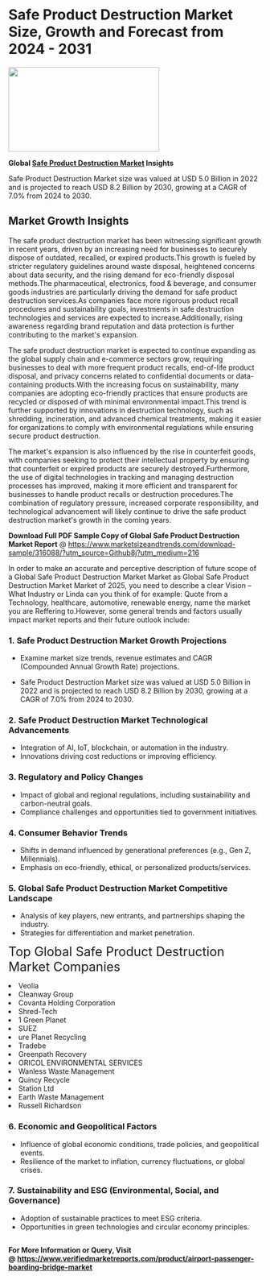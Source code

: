 <H1>Safe Product Destruction Market Size, Growth and Forecast from 2024 - 2031</H1><img class="aligncenter size-medium wp-image-584254" src="https://thirdeyenews.in/wp-content/uploads/2024/09/Global-Market-Research-300x168.jpeg" alt="" width="300" height="168" /><p><strong>Global&nbsp;<a href="https://www.marketsizeandtrends.com/download-sample/316088/?utm_source=Github8j?utm_medium=216">Safe Product Destruction Market</a> Insights</strong></p><p>Safe Product Destruction Market size was valued at USD 5.0 Billion in 2022 and is projected to reach USD 8.2 Billion by 2030, growing at a CAGR of 7.0% from 2024 to 2030.</p><p><h2>Market Growth Insights</h2> <p>The safe product destruction market has been witnessing significant growth in recent years, driven by an increasing need for businesses to securely dispose of outdated, recalled, or expired products.This growth is fueled by stricter regulatory guidelines around waste disposal, heightened concerns about data security, and the rising demand for eco-friendly disposal methods.The pharmaceutical, electronics, food & beverage, and consumer goods industries are particularly driving the demand for safe product destruction services.As companies face more rigorous product recall procedures and sustainability goals, investments in safe destruction technologies and services are expected to increase.Additionally, rising awareness regarding brand reputation and data protection is further contributing to the market's expansion.</p> <p>The safe product destruction market is expected to continue expanding as the global supply chain and e-commerce sectors grow, requiring businesses to deal with more frequent product recalls, end-of-life product disposal, and privacy concerns related to confidential documents or data-containing products.With the increasing focus on sustainability, many companies are adopting eco-friendly practices that ensure products are recycled or disposed of with minimal environmental impact.This trend is further supported by innovations in destruction technology, such as shredding, incineration, and advanced chemical treatments, making it easier for organizations to comply with environmental regulations while ensuring secure product destruction.</p> <p>The market's expansion is also influenced by the rise in counterfeit goods, with companies seeking to protect their intellectual property by ensuring that counterfeit or expired products are securely destroyed.Furthermore, the use of digital technologies in tracking and managing destruction processes has improved, making it more efficient and transparent for businesses to handle product recalls or destruction procedures.The combination of regulatory pressure, increased corporate responsibility, and technological advancement will likely continue to drive the safe product destruction market's growth in the coming years.</p> <p><span class=""><strong>Download Full PDF Sample Copy of Global Safe Product Destruction Market Report</strong> @ <a href="https://www.marketsizeandtrends.com/download-sample/316088/?utm_source=Github8j?utm_medium=216" target="_blank">https://www.marketsizeandtrends.com/download-sample/316088/?utm_source=Github8j?utm_medium=216</a></span></p><p>In order to make an accurate and perceptive description of future scope of a Global&nbsp;Safe Product Destruction Market Market as Global&nbsp;Safe Product Destruction Market Market of 2025, you need to describe a clear Vision &ndash; What Industry or Linda can you think of for example: Quote from a Technology, healthcare, automotive, renewable energy, name the market you are Reffering to.However, some general trends and factors usually impact market reports and their future outlook include:</p><h3>1.&nbsp;<strong>Safe Product Destruction Market Growth Projections</strong></h3><ul><li>Examine market size trends, revenue estimates and CAGR (Compounded Annual Growth Rate) projections.</li><li><p>Safe Product Destruction Market size was valued at USD 5.0 Billion in 2022 and is projected to reach USD 8.2 Billion by 2030, growing at a CAGR of 7.0% from 2024 to 2030.</p></li></ul><h3>2.&nbsp;<strong>Safe Product Destruction Market Technological Advancements</strong></h3><ul><li>Integration of AI, IoT, blockchain, or automation in the industry.</li><li>Innovations driving cost reductions or improving efficiency.</li></ul><h3>3.&nbsp;<strong>Regulatory and Policy Changes</strong></h3><ul><li>Impact of global and regional regulations, including sustainability and carbon-neutral goals.</li><li>Compliance challenges and opportunities tied to government initiatives.</li></ul><h3>4.&nbsp;<strong>Consumer Behavior Trends</strong></h3><ul><li>Shifts in demand influenced by generational preferences (e.g., Gen Z, Millennials).</li><li>Emphasis on eco-friendly, ethical, or personalized products/services.</li></ul><h3>5.&nbsp;<strong>Global Safe Product Destruction Market Competitive Landscape</strong></h3><ul><li>Analysis of key players, new entrants, and partnerships shaping the industry.</li><li>Strategies for differentiation and market penetration.</li></ul><p data-pm-slice="1 1 []"><span style="color: inherit; font-family: inherit; font-size: 25px;">Top Global Safe Product Destruction Market Companies</span></p><div class="" data-test-id=""><p><li>Veolia</li><li> Cleanway Group</li><li> Covanta Holding Corporation</li><li> Shred-Tech</li><li> 1 Green Planet</li><li> SUEZ</li><li> ure Planet Recycling</li><li> Tradebe</li><li> Greenpath Recovery</li><li> ORICOL ENVIRONMENTAL SERVICES</li><li> Wanless Waste Management</li><li> Quincy Recycle</li><li> Station Ltd</li><li> Earth Waste Management</li><li> Russell Richardson</li></p></div><h3>6.&nbsp;<strong>Economic and Geopolitical Factors</strong></h3><ul><li>Influence of global economic conditions, trade policies, and geopolitical events.</li><li>Resilience of the market to inflation, currency fluctuations, or global crises.</li></ul><h3>7.&nbsp;<strong>Sustainability and ESG (Environmental, Social, and Governance)</strong></h3><ul><li>Adoption of sustainable practices to meet ESG criteria.</li><li>Opportunities in green technologies and circular economy principles.</li></ul><h2><strong style="font-size: 14px;">For More Information or Query, Visit @&nbsp;</strong><a style="background-color: #ffffff; font-size: 14px;" href="https://www.marketsizeandtrends.com/report/safe-product-destruction-market/" target="_blank">https://www.verifiedmarketreports.com/product/airport-passenger-boarding-bridge-market</a></h2>